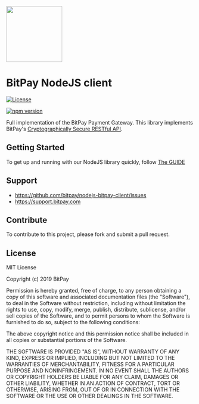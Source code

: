 <img src="https://bitpay.com/_nuxt/img/bitpay-logo-blue.1c0494b.svg" width="150">

# BitPay NodeJS client
[![License](https://img.shields.io/github/license/bitpay/nodejs-bitpay-client.svg?style=for-the-badge&logo=github)](https://raw.githubusercontent.com/bitpay/nodejs-bitpay-client/master/LICENSE)

[![npm version](https://img.shields.io/npm/v/bitpay-sdk)](https://www.npmjs.com/package/bitpay-sdk)

Full implementation of the BitPay Payment Gateway. This library implements BitPay's [Cryptographically Secure RESTful API](https://bitpay.com/api).

## Getting Started

To get up and running with our NodeJS library quickly, follow [The GUIDE](https://github.com/bitpay/nodejs-bitpay-client/blob/master/GUIDE.md)

## Support

* https://github.com/bitpay/nodejs-bitpay-client/issues
* https://support.bitpay.com

## Contribute

To contribute to this project, please fork and submit a pull request.

## License

MIT License

Copyright (c) 2019 BitPay

Permission is hereby granted, free of charge, to any person obtaining a copy
of this software and associated documentation files (the "Software"), to deal
in the Software without restriction, including without limitation the rights
to use, copy, modify, merge, publish, distribute, sublicense, and/or sell
copies of the Software, and to permit persons to whom the Software is
furnished to do so, subject to the following conditions:

The above copyright notice and this permission notice shall be included in all
copies or substantial portions of the Software.

THE SOFTWARE IS PROVIDED "AS IS", WITHOUT WARRANTY OF ANY KIND, EXPRESS OR
IMPLIED, INCLUDING BUT NOT LIMITED TO THE WARRANTIES OF MERCHANTABILITY,
FITNESS FOR A PARTICULAR PURPOSE AND NONINFRINGEMENT. IN NO EVENT SHALL THE
AUTHORS OR COPYRIGHT HOLDERS BE LIABLE FOR ANY CLAIM, DAMAGES OR OTHER
LIABILITY, WHETHER IN AN ACTION OF CONTRACT, TORT OR OTHERWISE, ARISING FROM,
OUT OF OR IN CONNECTION WITH THE SOFTWARE OR THE USE OR OTHER DEALINGS IN THE
SOFTWARE.
